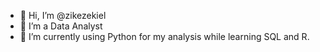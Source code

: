 - 👋 Hi, I’m @zikezekiel
- 👀 I’m a Data Analyst
- 🌱 I’m currently using Python for my analysis while learning SQL and R.


<!---
zikezekiel/zikezekiel is a ✨ special ✨ repository because its `README.md` (this file) appears on your GitHub profile.
You can click the Preview link to take a look at your changes.
--->
